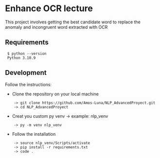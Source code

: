 # Enhance OCR lecture

This project involves getting the best candidate word to replace the anomaly and incongruent word extracted with OCR

## Requirements
   ```
    $ python --version
    Python 3.10.9
  ```
## Development
Follow the instructions:

* Clone the repository on your local machine
```
    -> git clone https://github.com/Amos-Luna/NLP_AdvancedProyect.git
    -> cd NLP_AdvancedProyect
```

* Creat you custom py venv -> example: nlp_venv
```
    -> py -m venv nlp_venv
```

* Follow the installation
```
    -> source nlp_venv/Scripts/activate
    -> pip install -r requirements.txt
    -> code .
```